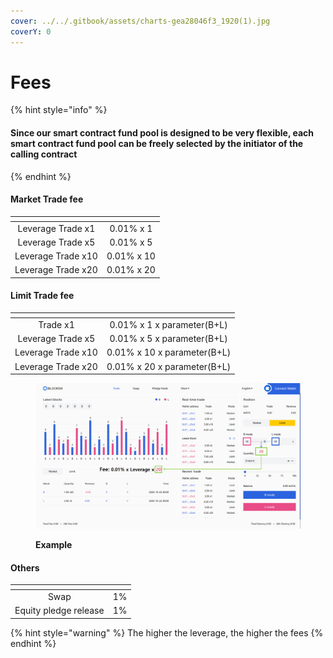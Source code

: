 ```yaml
---
cover: ../../.gitbook/assets/charts-gea28046f3_1920(1).jpg
coverY: 0
---
```


# Fees

{% hint style="info" %}
#### Since our smart contract fund pool is designed to be very flexible, each smart contract fund pool can be freely selected by the initiator of the calling contract
{% endhint %}

#### Market Trade fee

<table data-card-size="large" data-view="cards"><thead><tr><th align="center"></th><th align="center"></th></tr></thead><tbody><tr><td align="center">Leverage Trade x1</td><td align="center">0.01% x 1</td></tr><tr><td align="center">Leverage Trade x5</td><td align="center">0.01% x 5</td></tr><tr><td align="center">Leverage Trade x10</td><td align="center">0.01% x 10</td></tr><tr><td align="center">Leverage Trade x20</td><td align="center">0.01% x 20</td></tr></tbody></table>

#### Limit Trade fee

<table data-card-size="large" data-view="cards"><thead><tr><th align="center"></th><th align="center"></th></tr></thead><tbody><tr><td align="center">  Trade x1</td><td align="center">0.01% x 1 x parameter(B+L)</td></tr><tr><td align="center">Leverage Trade x5</td><td align="center">0.01% x 5 x parameter(B+L)</td></tr><tr><td align="center">Leverage Trade x10</td><td align="center">0.01% x 10 x parameter(B+L)</td></tr><tr><td align="center">Leverage Trade x20</td><td align="center">0.01% x 20 x parameter(B+L)</td></tr></tbody></table>

<figure><img src="../../.gitbook/assets/图片1.png" alt=""><figcaption><p><strong>Example</strong><br></p></figcaption></figure>

#### Others

<table data-card-size="large" data-view="cards"><thead><tr><th align="center"></th><th align="center"></th></tr></thead><tbody><tr><td align="center">Swap</td><td align="center">1%</td></tr><tr><td align="center">Equity pledge release</td><td align="center">1%</td></tr></tbody></table>

{% hint style="warning" %}
The higher the leverage, the higher the fees
{% endhint %}
